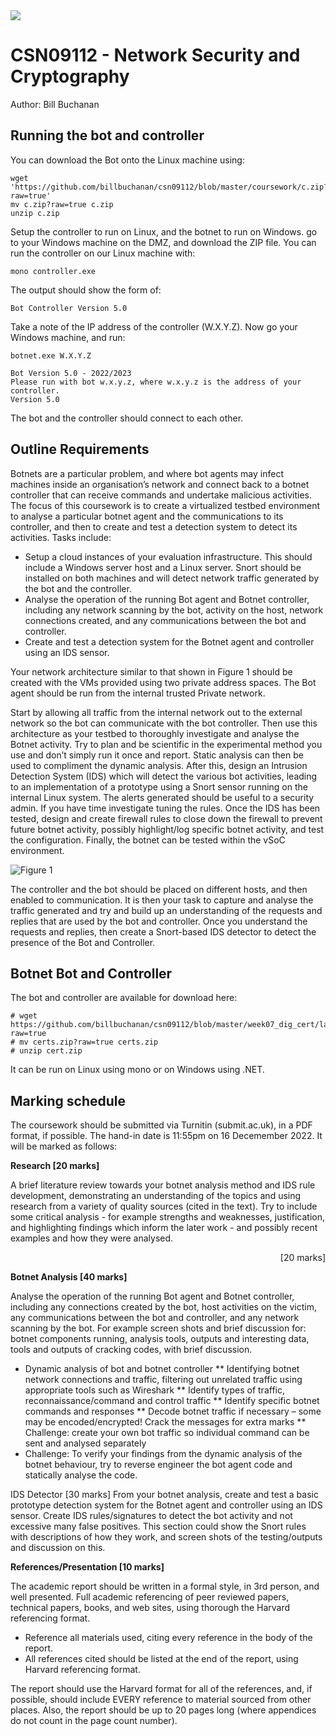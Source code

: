 <img src="https://github.com/billbuchanan/csn09112/blob/master/zadditional/top_csn09112.png"/>


# CSN09112 - Network Security and Cryptography
Author: Bill Buchanan

## Running the bot and controller
You can download the Bot onto the Linux machine using:

```
wget 'https://github.com/billbuchanan/csn09112/blob/master/coursework/c.zip?raw=true'
mv c.zip?raw=true c.zip
unzip c.zip
```


Setup the controller to run on Linux, and the botnet to run on Windows. go to your Windows machine on the DMZ, and download the ZIP file. You can run the controller on our Linux machine with:</p>

```
mono controller.exe
```

The output should show the form of:

```
Bot Controller Version 5.0
```

Take a note of the IP address of the controller (W.X.Y.Z). Now go your Windows machine, and run:</p>

```
botnet.exe W.X.Y.Z
```


```
Bot Version 5.0 - 2022/2023
Please run with bot w.x.y.z, where w.x.y.z is the address of your controller.
Version 5.0
```

The bot and the controller should connect to each other.

## Outline Requirements

Botnets are a particular problem, and where bot agents may infect machines inside an organisation’s network and connect back to a botnet controller that can receive commands and undertake malicious activities. The focus of this coursework is to create a virtualized testbed environment to analyse a particular botnet agent and the communications to its controller, and then to create and test a detection system to detect its activities. Tasks include:

*	Setup a cloud instances of your evaluation infrastructure. This should include a Windows server host and a Linux server. Snort should be installed on both machines and will detect network traffic generated by the bot and the controller. 
*	Analyse the operation of the running Bot agent and Botnet controller, including any network scanning by the bot, activity on the host, network connections created, and any communications between the bot and controller.
*	Create and test a detection system for the Botnet agent and controller using an IDS sensor. 


Your network architecture similar to that shown in Figure 1 should be created with the VMs provided using two private address spaces. The Bot agent should be run from the internal trusted Private network.

Start by allowing all traffic from the internal network out to the external network so the bot can communicate with the bot controller. Then use this architecture as your testbed to thoroughly investigate and analyse the Botnet activity. Try to plan and be scientific in the experimental method you use and don’t simply run it once and report. Static analysis can then be used to compliment the dynamic analysis. After this, design an Intrusion Detection System (IDS) which will detect the various bot activities, leading to an implementation of a prototype using a Snort sensor running on the internal Linux system. The alerts generated should be useful to a security admin. If you have time investigate tuning the rules. Once the IDS has been tested, design and create firewall rules to close down the firewall to prevent future botnet activity, possibly highlight/log specific botnet activity, and test the configuration. Finally, the botnet can be tested within the vSoC environment.

![Figure 1](https://github.com/billbuchanan/csn09112/blob/master/zadditional/coursework01.png)

The controller and the bot should be placed on different hosts, and then enabled to communication. It is then your task to capture and analyse the traffic generated and try and build up an understanding of the requests and replies that are used by the bot and controller. Once you understand the requests and replies, then create a Snort-based IDS detector to detect the presence of the Bot and Controller.

## Botnet Bot and Controller 
The bot and controller are available for download here: 
```
# wget https://github.com/billbuchanan/csn09112/blob/master/week07_dig_cert/labs/certs.zip?raw=true
# mv certs.zip?raw=true certs.zip
# unzip cert.zip
```

It can be run on Linux using mono or on Windows using .NET.


## Marking schedule

The coursework should be submitted via Turnitin (submit.ac.uk), in a PDF format, if possible. The hand-in date is 11:55pm on 16 Decemember 2022. It will be marked as follows:

**Research [20 marks]**

A brief literature review towards your botnet analysis method and IDS rule development, demonstrating an understanding of the topics and using research from a variety of quality sources (cited in the text). Try to include some critical analysis - for example strengths and weaknesses, justification, and highlighting findings which inform the later work - and possibly recent examples and how they were analysed.
<p align="right">[20 marks]</p>

**Botnet Analysis [40 marks]**

Analyse the operation of the running Bot agent and Botnet controller, including any connections created by the bot, host activities on the victim, any communications between the bot and controller, and any network scanning by the bot. For example screen shots and brief discussion for: botnet components running, analysis tools, outputs and interesting data, tools and outputs of cracking codes, with brief discussion.  

*	Dynamic analysis of bot and botnet controller
**	Identifying botnet network connections and traffic, filtering out unrelated traffic using appropriate tools such as Wireshark
**	Identify types of traffic, reconnaissance/command and control traffic
**	Identify specific botnet commands and responses
**	Decode botnet traffic if necessary – some may be encoded/encrypted! Crack the messages for extra marks
**	Challenge: create your own bot traffic so individual command can be sent and analysed separately
*	Challenge: To verify your findings from the dynamic analysis of the botnet behaviour, try to reverse engineer the bot agent code and statically analyse the code.


IDS Detector [30 marks]
From your botnet analysis, create and test a basic prototype detection system for the Botnet agent and controller using an IDS sensor.  Create IDS rules/signatures to detect the bot activity and not excessive many false positives. This section could show the Snort rules with descriptions of how they work, and screen shots of the testing/outputs and discussion on this. 


**References/Presentation [10 marks]**

The academic report should be written in a formal style, in 3rd person, and well presented.
Full academic referencing of peer reviewed papers, technical papers, books, and web sites, using thorough the Harvard referencing format.
- Reference all materials used, citing every reference in the body of the report.
- All references cited should be listed at the end of the report, using Harvard referencing format.


The report should use the Harvard format for all of the references, and, if possible, should include EVERY reference to material sourced from other places. Also, the report should be up to 20 pages long (where appendices do not count in the page count number). 

